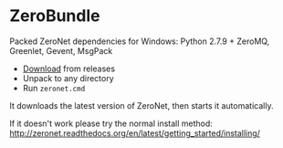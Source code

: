 # ZeroBundle

Packed ZeroNet dependencies for Windows: Python 2.7.9 + ZeroMQ, Greenlet, Gevent, MsgPack

 - [Download](https://github.com/HelloZeroNet/ZeroBundle/releases/download/0.1.1/ZeroBundle-v0.1.1.zip) from releases
 - Unpack to any directory
 - Run `zeronet.cmd`

It downloads the latest version of ZeroNet, then starts it automatically.

If it doesn't work please try the normal install method: http://zeronet.readthedocs.org/en/latest/getting_started/installing/
